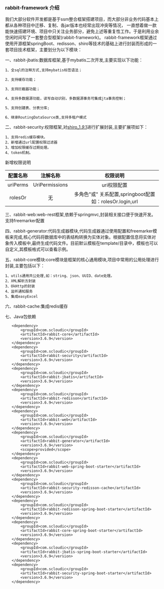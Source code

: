 ### rabbit-framework 介绍
我们大部分软件开发都是基于ssm整合框架搭建项目，而大部分非业务代码基本上都从各种项目中迁移、复制、各jar版本也经常出现冲突等情况，
一直想着做一款能快速搭建环境、项目中只关注业务部分，避免上述等重复性工作。于是利用业余空闲时间写了一套整合型框架(rabbit-framework)。
rabbit-framework框架通过使用开源框架springBoot、redisson、shiro等技术的基础上进行封装而形成的一套项目技术框架，主要划分为以下模块：

一、rabbit-jbatis:数据库框架,基于mybatis二次开发,主要实现以下功能：

	1、全sql的注释方式,支持mybatis标签语法；
	
	2、支持缓存功能；
	
	3、支持拦截器功能；
	
	4、支持多数据源功能，读写自动识别，多数据源事务可集成jta事务控制；
	
	5、支持创建表、分表分库;
	
	6、继承RoutingDataSource类,支持多租户模式 
	

二、rabbit-security:权限框架,对[shiro_1._9_.1](https://github.com/apache/shiro/)进行扩展封装,主要扩展项如下：

    1、支持redis缓存模块。
    2、新增通过url配置权限过滤器
    3、增加权限缓存过期处理。
    4、token机制。
   
   新增权限说明
    
   | 配置名称 | 注解名称 | 权限说明|
   | :-----:| :----: |:----: |
   | uriPerms | UriPermissions | uri权限配置 |
   | rolesOr | 无 | 多角色"或" 关系配置,springboot配置如：rolesOr.login,url |

三、rabbit-web:web-rest框架,依赖于springmvc,封装相关接口便于快速开发。支持freemarker配置

四、rabbit-generator:代码生成器模块,代码生成器通过使用配置和freemarker模板来完成,核心代码将数据库中的表结构转换为实体对象。根据配置信息将实体对象传入模板中,最终生成代码文件。目前默认模板在template/目录中，模板也可以自定义,其模板格式可以查看示例。

五、rabbit-core模块:core模块是框架的核心通用模块,项目中常用的公用处理进行封装,主要包括以下：

    1、utils通用共公处理,如：string、json、UUID、date处理。
    2、XML解析方封装
    3、OkHttp的封装
    4、监听通知服务
    5、集成easyExcel
   

六、rabbit-cache:集成redis缓存

七、Java包依赖
````
   <dependency>
       <groupId>com.scloudic</groupId>
       <artifactId>rabbit-core</artifactId>
       <version>3.6.9</version>
   </dependency>
   <dependency>
       <groupId>com.scloudic</groupId>
       <artifactId>rabbit-security</artifactId>
       <version>3.6.9</version>
   </dependency>
   <dependency>
       <groupId>com.scloudic</groupId>
       <artifactId>rabbit-jbatis</artifactId>
       <version>3.6.9</version>
   </dependency>
   <dependency>
       <groupId>com.scloudic</groupId>
       <artifactId>rabbit-redisson</artifactId>
       <version>3.6.9</version>
   </dependency>
   <dependency>
       <groupId>com.scloudic</groupId>
       <artifactId>rabbit-web</artifactId>
       <version>3.6.9</version>
   </dependency>
   <dependency>
       <groupId>com.scloudic</groupId>
       <artifactId>rabbit-generator</artifactId>
       <version>3.6.9</version>
       <scope>provided</scope>
   </dependency>
   <dependency>
       <groupId>com.scloudic</groupId>
       <artifactId>rabbit-web-spring-boot-starter</artifactId>
       <version>3.6.9</version>
   </dependency>
   <dependency>
       <groupId>com.scloudic</groupId>
       <artifactId>rabbit-security-redisson-cache</artifactId>
       <version>3.6.9</version>
   </dependency>
   <dependency>
       <groupId>com.scloudic</groupId>
       <artifactId>rabbit-redisson-spring-boot-starter</artifactId>
       <version>3.6.9</version>
   </dependency>
   <dependency>
       <groupId>com.scloudic</groupId>
       <artifactId>rabbit-core-spring-boot-starter</artifactId>
       <version>3.6.9</version>
   </dependency>
   <dependency>
       <groupId>com.scloudic</groupId>
       <artifactId>rabbit-jbatis-spring-boot-starter</artifactId>
       <version>3.6.9</version>
   </dependency>
   <dependency>
       <groupId>com.scloudic</groupId>
       <artifactId>rabbit-security-spring-boot-starter</artifactId>
       <version>3.6.9</version>
   </dependency>
````
